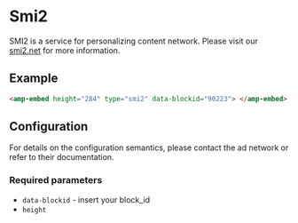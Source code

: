 <!---
Copyright 2017 The AMP HTML Authors. All Rights Reserved.

Licensed under the Apache License, Version 2.0 (the "License");
you may not use this file except in compliance with the License.
You may obtain a copy of the License at

      http://www.apache.org/licenses/LICENSE-2.0

Unless required by applicable law or agreed to in writing, software
distributed under the License is distributed on an "AS-IS" BASIS,
WITHOUT WARRANTIES OR CONDITIONS OF ANY KIND, either express or implied.
See the License for the specific language governing permissions and
limitations under the License.
-->

# Smi2

SMI2 is a service for personalizing content network. Please visit our [smi2.net](https://smi2.net) for more information.

## Example

```html
<amp-embed height="284" type="smi2" data-blockid="90223"> </amp-embed>
```

## Configuration

For details on the configuration semantics, please contact the ad network or refer to their documentation.

### Required parameters

-   `data-blockid` - insert your block_id
-   `height`
